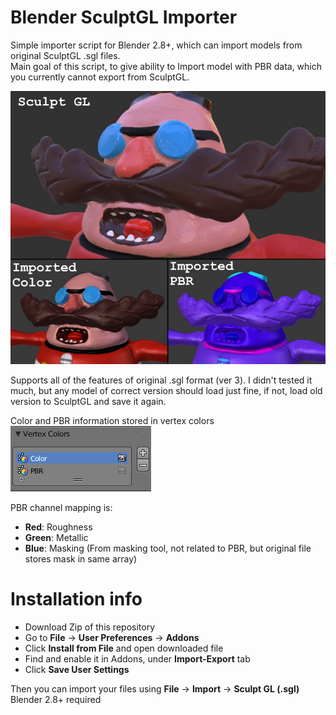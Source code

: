 # Blender SculptGL Importer

Simple importer script for Blender 2.8+, which can import models from original SculptGL .sgl files.  
Main goal of this script, to give ability to Import model with PBR data, which you currently cannot export from SculptGL.

![Colors image](pbrdemo.jpg)

Supports all of the features of original .sgl format (ver 3).
I didn't tested it much, but any model of correct version should load just fine, if not, load old version to SculptGL and save it again.

Color and PBR information stored in vertex colors  
![Colors image](colors.png)

PBR channel mapping is:
- **Red**: Roughness
- **Green**: Metallic
- **Blue**: Masking (From masking tool, not related to PBR, but original file stores mask in same array)

# Installation info
- Download Zip of this repository
- Go to **File** -> **User Preferences** -> **Addons**
- Click **Install from File** and open downloaded file
- Find and enable it in Addons, under **Import-Export** tab
- Click **Save User Settings**

Then you can import your files using **File** -> **Import** -> **Sculpt GL (.sgl)**
Blender 2.8+ required